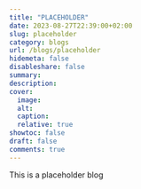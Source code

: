 ```yaml
---
title: "PLACEHOLDER"
date: 2023-08-27T22:39:00+02:00
slug: placeholder
category: blogs
url: /blogs/placeholder
hidemeta: false
disableshare: false
summary:
description:
cover:
  image:
  alt:
  caption:
  relative: true
showtoc: false
draft: false
comments: true
---
```


This is a placeholder blog
